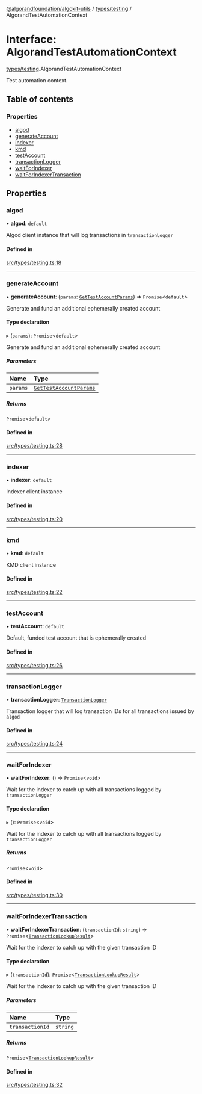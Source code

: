 [@algorandfoundation/algokit-utils](../index.md) / [types/testing](../modules/types_testing.md) / AlgorandTestAutomationContext

# Interface: AlgorandTestAutomationContext

[types/testing](../modules/types_testing.md).AlgorandTestAutomationContext

Test automation context.

## Table of contents

### Properties

- [algod](types_testing.AlgorandTestAutomationContext.md#algod)
- [generateAccount](types_testing.AlgorandTestAutomationContext.md#generateaccount)
- [indexer](types_testing.AlgorandTestAutomationContext.md#indexer)
- [kmd](types_testing.AlgorandTestAutomationContext.md#kmd)
- [testAccount](types_testing.AlgorandTestAutomationContext.md#testaccount)
- [transactionLogger](types_testing.AlgorandTestAutomationContext.md#transactionlogger)
- [waitForIndexer](types_testing.AlgorandTestAutomationContext.md#waitforindexer)
- [waitForIndexerTransaction](types_testing.AlgorandTestAutomationContext.md#waitforindexertransaction)

## Properties

### algod

• **algod**: `default`

Algod client instance that will log transactions in `transactionLogger`

#### Defined in

[src/types/testing.ts:18](https://github.com/algorandfoundation/algokit-utils-ts/blob/main/src/types/testing.ts#L18)

___

### generateAccount

• **generateAccount**: (`params`: [`GetTestAccountParams`](types_testing.GetTestAccountParams.md)) => `Promise`\<`default`\>

Generate and fund an additional ephemerally created account

#### Type declaration

▸ (`params`): `Promise`\<`default`\>

Generate and fund an additional ephemerally created account

##### Parameters

| Name | Type |
| :------ | :------ |
| `params` | [`GetTestAccountParams`](types_testing.GetTestAccountParams.md) |

##### Returns

`Promise`\<`default`\>

#### Defined in

[src/types/testing.ts:28](https://github.com/algorandfoundation/algokit-utils-ts/blob/main/src/types/testing.ts#L28)

___

### indexer

• **indexer**: `default`

Indexer client instance

#### Defined in

[src/types/testing.ts:20](https://github.com/algorandfoundation/algokit-utils-ts/blob/main/src/types/testing.ts#L20)

___

### kmd

• **kmd**: `default`

KMD client instance

#### Defined in

[src/types/testing.ts:22](https://github.com/algorandfoundation/algokit-utils-ts/blob/main/src/types/testing.ts#L22)

___

### testAccount

• **testAccount**: `default`

Default, funded test account that is ephemerally created

#### Defined in

[src/types/testing.ts:26](https://github.com/algorandfoundation/algokit-utils-ts/blob/main/src/types/testing.ts#L26)

___

### transactionLogger

• **transactionLogger**: [`TransactionLogger`](../classes/testing.TransactionLogger.md)

Transaction logger that will log transaction IDs for all transactions issued by `algod`

#### Defined in

[src/types/testing.ts:24](https://github.com/algorandfoundation/algokit-utils-ts/blob/main/src/types/testing.ts#L24)

___

### waitForIndexer

• **waitForIndexer**: () => `Promise`\<`void`\>

Wait for the indexer to catch up with all transactions logged by `transactionLogger`

#### Type declaration

▸ (): `Promise`\<`void`\>

Wait for the indexer to catch up with all transactions logged by `transactionLogger`

##### Returns

`Promise`\<`void`\>

#### Defined in

[src/types/testing.ts:30](https://github.com/algorandfoundation/algokit-utils-ts/blob/main/src/types/testing.ts#L30)

___

### waitForIndexerTransaction

• **waitForIndexerTransaction**: (`transactionId`: `string`) => `Promise`\<[`TransactionLookupResult`](types_indexer.TransactionLookupResult.md)\>

Wait for the indexer to catch up with the given transaction ID

#### Type declaration

▸ (`transactionId`): `Promise`\<[`TransactionLookupResult`](types_indexer.TransactionLookupResult.md)\>

Wait for the indexer to catch up with the given transaction ID

##### Parameters

| Name | Type |
| :------ | :------ |
| `transactionId` | `string` |

##### Returns

`Promise`\<[`TransactionLookupResult`](types_indexer.TransactionLookupResult.md)\>

#### Defined in

[src/types/testing.ts:32](https://github.com/algorandfoundation/algokit-utils-ts/blob/main/src/types/testing.ts#L32)
